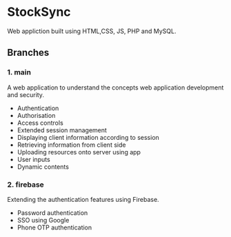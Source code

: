 # StockSync
Web appliction built using HTML,CSS, JS, PHP and MySQL.

## Branches

### 1. main
A web application to understand the concepts web application development and security.
- Authentication
- Authorisation
- Access controls
- Extended session management
- Displaying client information according to session
- Retrieving information from client side
- Uploading resources onto server using app
- User inputs
- Dynamic contents

### 2. firebase
Extending the authentication features using Firebase.
- Password authentication
- SSO using Google
- Phone OTP authentication
